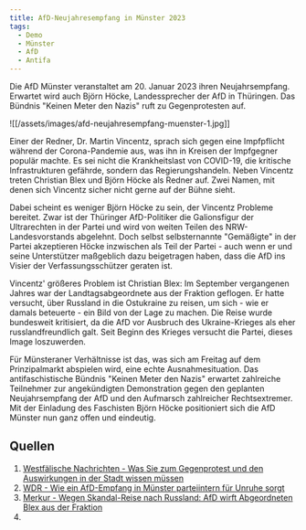```yaml
---
title: AfD-Neujahresempfang in Münster 2023
tags:
  - Demo
  - Münster
  - AfD
  - Antifa
---
```


Die AfD Münster veranstaltet am 20. Januar 2023 ihren Neujahrsempfang. Erwartet wird auch Björn Höcke, Landessprecher der AfD in Thüringen. Das Bündnis "Keinen Meter den Nazis" ruft zu Gegenprotesten auf.

![[/assets/images/afd-neujahresempfang-muenster-1.jpg]]

Einer der Redner, Dr. Martin Vincentz, sprach sich gegen eine Impfpflicht während der Corona-Pandemie aus, was ihn in Kreisen der Impfgegner populär machte. Es sei nicht die Krankheitslast von COVID-19, die kritische Infrastrukturen gefährde, sondern das Regierungshandeln. Neben Vincentz treten Christian Blex und Björn Höcke als Redner auf. Zwei Namen, mit denen sich Vincentz sicher nicht gerne auf der Bühne sieht.

Dabei scheint es weniger Björn Höcke zu sein, der Vincentz Probleme bereitet. Zwar ist der Thüringer AfD-Politiker die Galionsfigur der Ultrarechten in der Partei und wird von weiten Teilen des NRW-Landesvorstands abgelehnt. Doch selbst selbsternannte "Gemäßigte" in der Partei akzeptieren Höcke inzwischen als Teil der Partei - auch wenn er und seine Unterstützer maßgeblich dazu beigetragen haben, dass die AfD ins Visier der Verfassungsschützer geraten ist.

Vincentz' größeres Problem ist Christian Blex: Im September vergangenen Jahres war der Landtagsabgeordnete aus der Fraktion geflogen. Er hatte versucht, über Russland in die Ostukraine zu reisen, um sich - wie er damals beteuerte - ein Bild von der Lage zu machen. Die Reise wurde bundesweit kritisiert, da die AfD vor Ausbruch des Ukraine-Krieges als eher russlandfreundlich galt. Seit Beginn des Krieges versucht die Partei, dieses Image loszuwerden.

Für Münsteraner Verhältnisse ist das, was sich am Freitag auf dem Prinzipalmarkt abspielen wird, eine echte Ausnahmesituation. Das antifaschistische Bündnis "Keinen Meter den Nazis" erwartet zahlreiche Teilnehmer zur angekündigten Demonstration gegen den geplanten Neujahrsempfang der AfD und den Aufmarsch zahlreicher Rechtsextremer. Mit der Einladung des Faschisten Björn Höcke positioniert sich die AfD Münster nun ganz offen und eindeutig.

## Quellen
1. [Westfälische Nachrichten - Was Sie zum Gegenprotest und den Auswirkungen in der Stadt wissen müssen](https://www.wn.de/muenster/afd-neujahrsempfang-protest-gegendemo-sperrungen-auswirkungen-2691586)
2. [WDR - Wie ein AfD-Empfang in Münster parteiintern für Unruhe sorgt](https://www1.wdr.de/nachrichten/landespolitik/afd-neujahrsempfang-hoecke-muenster-100.html)
3. [Merkur - Wegen Skandal-Reise nach Russland: AfD wirft Abgeordneten Blex aus der Fraktion](https://www.merkur.de/politik/ukraine-krieg-donbass-propaganda-besuch-afd-politiker-melnyk-weidel-chrupalla-donezk-kriegsgebiet-zr-91799519.html)
4. 
